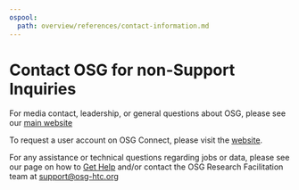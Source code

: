 ```yaml
---
ospool:
  path: overview/references/contact-information.md
---
```


Contact OSG for non-Support Inquiries 
====================================

For media contact, leadership, or general questions about OSG, please see our
[main website](https://osg-htc.org/contact)

To request a user account on OSG Connect, please visit the [website](http://osgconnect.net). 

For any assistance or technical questions regarding jobs or data, please see our page on how to [Get Help](../../../support_and_training/get_help%21/getting-help-from-RCFs/)
and/or contact the OSG Research Facilitation team at [support@osg-htc.org](mailto:support@osg-htc.org)